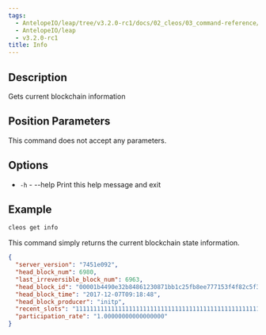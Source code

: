 ```yaml
---
tags:
  - AntelopeIO/leap/tree/v3.2.0-rc1/docs/02_cleos/03_command-reference/get/info.md
  - AntelopeIO/leap
  - v3.2.0-rc1
title: Info
---
```

## Description

Gets current blockchain information

## Position Parameters
This command does not accept any parameters. 
## Options
- `-h` - --help                   Print this help message and exit
## Example


```sh
cleos get info
```

This command simply returns the current blockchain state information. 

```json
{
  "server_version": "7451e092",
  "head_block_num": 6980,
  "last_irreversible_block_num": 6963,
  "head_block_id": "00001b4490e32b84861230871bb1c25fb8ee777153f4f82c5f3e4ca2b9877712",
  "head_block_time": "2017-12-07T09:18:48",
  "head_block_producer": "initp",
  "recent_slots": "1111111111111111111111111111111111111111111111111111111111111111",
  "participation_rate": "1.00000000000000000"
}
```
